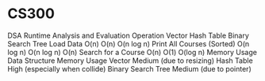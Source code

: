 # CS300
DSA
Runtime Analysis and Evaluation
Operation	Vector	Hash Table	Binary Search Tree
Load Data	O(n)	O(n)	O(n log n)
Print All Courses (Sorted)	O(n log n)	O(n log n)	O(n)
Search for a Course	O(n)	O(1)	O(log n)
Memory Usage
Data Structure	Memory Usage
Vector	Medium (due to resizing)
Hash Table	High (especially when collide)
Binary Search Tree	Medium (due to pointer)

